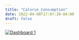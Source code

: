 ```yaml
---
title: "Calorie_Consumption"
date: 2022-04-08T17:07:28-04:00
draft: false
---
```


<div class='tableauPlaceholder' id='viz1649452243855' style='position: relative'><noscript><a href='#'><img alt='Dashboard 1 ' src='https:&#47;&#47;public.tableau.com&#47;static&#47;images&#47;S7&#47;S7D3ZXPSJ&#47;1_rss.png' style='border: none' /></a></noscript><object class='tableauViz'  style='display:none;'><param name='host_url' value='https%3A%2F%2Fpublic.tableau.com%2F' /> <param name='embed_code_version' value='3' /> <param name='path' value='shared&#47;S7D3ZXPSJ' /> <param name='toolbar' value='yes' /><param name='static_image' value='https:&#47;&#47;public.tableau.com&#47;static&#47;images&#47;S7&#47;S7D3ZXPSJ&#47;1.png' /> <param name='animate_transition' value='yes' /><param name='display_static_image' value='yes' /><param name='display_spinner' value='yes' /><param name='display_overlay' value='yes' /><param name='display_count' value='yes' /><param name='language' value='en-GB' /></object></div>                <script type='text/javascript'>                    var divElement = document.getElementById('viz1649452243855');                    var vizElement = divElement.getElementsByTagName('object')[0];                    if ( divElement.offsetWidth > 800 ) { vizElement.style.width='1366px';vizElement.style.height='995px';} else if ( divElement.offsetWidth > 500 ) { vizElement.style.width='1366px';vizElement.style.height='995px';} else { vizElement.style.width='100%';vizElement.style.height='1277px';}                     var scriptElement = document.createElement('script');                    scriptElement.src = 'https://public.tableau.com/javascripts/api/viz_v1.js';                    vizElement.parentNode.insertBefore(scriptElement, vizElement);                </script>